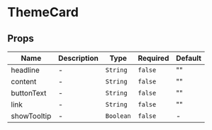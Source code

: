 # ThemeCard

## Props

<!-- @vuese:ThemeCard:props:start -->
|Name|Description|Type|Required|Default|
|---|---|---|---|---|
|headline|-|`String`|`false`|""|
|content|-|`String`|`false`|""|
|buttonText|-|`String`|`false`|""|
|link|-|`String`|`false`|""|
|showTooltip|-|`Boolean`|`false`|-|

<!-- @vuese:ThemeCard:props:end -->


